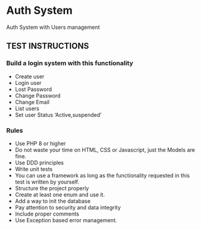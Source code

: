 # Auth System
Auth System with Users management

## TEST INSTRUCTIONS

### Build a login system with this functionality
- Create user
- Login user
- Lost Password
- Change Password
- Change Email
- List users
- Set user Status ‘Active,suspended’

### Rules
- Use PHP 8 or higher
- Do not waste your time on HTML, CSS or Javascript, just the Models are fine.
- Use DDD principles
- Write unit tests
- You can use a framework as long as the functionality requested in this test is written by yourself.
- Structure the project properly
- Create at least one enum and use it.
- Add a way to init the database
- Pay attention to security and data integrity
- Include proper comments
- Use Exception based error management.
